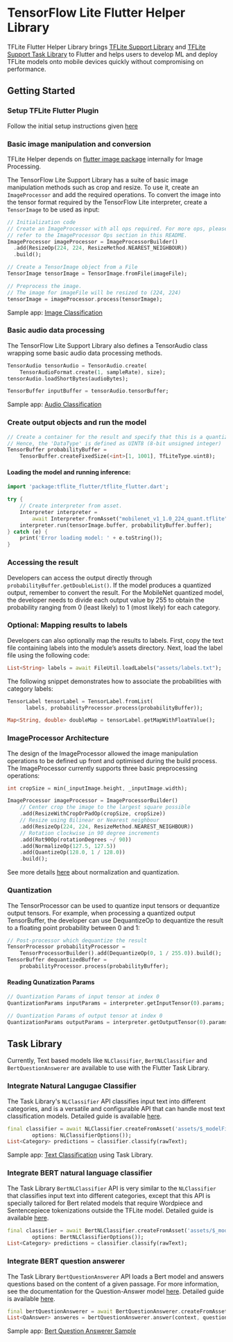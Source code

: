 # TensorFlow Lite Flutter Helper Library

TFLite Flutter Helper Library brings [TFLite Support Library](https://www.tensorflow.org/lite/inference_with_metadata/lite_support) and [TFLite Support Task Library](https://www.tensorflow.org/lite/inference_with_metadata/task_library/overview) to Flutter and helps users to develop ML and deploy TFLite models onto mobile devices quickly without compromising on performance.

## Getting Started

### Setup TFLite Flutter Plugin

Follow the initial setup instructions given [here](https://github.com/am15h/tflite_flutter_plugin#most-important-initial-setup)

### Basic image manipulation and conversion

TFLite Helper depends on [flutter image package](https://pub.dev/packages/image) internally for
Image Processing.

The TensorFlow Lite Support Library has a suite of basic image manipulation methods such as crop
and resize. To use it, create an `ImageProcessor` and add the required operations.
To convert the image into the tensor format required by the TensorFlow Lite interpreter,
create a `TensorImage` to be used as input:

```dart
// Initialization code
// Create an ImageProcessor with all ops required. For more ops, please
// refer to the ImageProcessor Ops section in this README.
ImageProcessor imageProcessor = ImageProcessorBuilder()
  .add(ResizeOp(224, 224, ResizeMethod.NEAREST_NEIGHBOUR))
  .build();

// Create a TensorImage object from a File
TensorImage tensorImage = TensorImage.fromFile(imageFile);

// Preprocess the image.
// The image for imageFile will be resized to (224, 224)
tensorImage = imageProcessor.process(tensorImage);
```

Sample app: [Image Classification](https://github.com/am15h/tflite_flutter_helper/tree/master/example/image_classification)

### Basic audio data processing

The TensorFlow Lite Support Library also defines a TensorAudio class wrapping some basic audio data processing methods.

```dart
TensorAudio tensorAudio = TensorAudio.create(
    TensorAudioFormat.create(1, sampleRate), size);
tensorAudio.loadShortBytes(audioBytes);

TensorBuffer inputBuffer = tensorAudio.tensorBuffer;
```

Sample app: [Audio Classification](https://github.com/am15h/tflite_flutter_helper/tree/master/example/audio_classification)

### Create output objects and run the model

```dart
// Create a container for the result and specify that this is a quantized model.
// Hence, the 'DataType' is defined as UINT8 (8-bit unsigned integer)
TensorBuffer probabilityBuffer =
    TensorBuffer.createFixedSize(<int>[1, 1001], TfLiteType.uint8);
```

#### Loading the model and running inference:

```dart
import 'package:tflite_flutter/tflite_flutter.dart';

try {
    // Create interpreter from asset.
    Interpreter interpreter =
        await Interpreter.fromAsset("mobilenet_v1_1.0_224_quant.tflite");
    interpreter.run(tensorImage.buffer, probabilityBuffer.buffer);
} catch (e) {
    print('Error loading model: ' + e.toString());
}
```

### Accessing the result

Developers can access the output directly through `probabilityBuffer.getDoubleList()`.
If the model produces a quantized output, remember to convert the result.
For the MobileNet quantized model, the developer needs to divide each output value by 255
to obtain the probability ranging from 0 (least likely) to 1 (most likely) for each category.


### Optional: Mapping results to labels

Developers can also optionally map the results to labels. First, copy the text
file containing labels into the module’s assets directory. Next, load the
label file using the following code:

```dart
List<String> labels = await FileUtil.loadLabels("assets/labels.txt");
```

The following snippet demonstrates how to associate the probabilities with category labels:

```dart
TensorLabel tensorLabel = TensorLabel.fromList(
      labels, probabilityProcessor.process(probabilityBuffer));

Map<String, double> doubleMap = tensorLabel.getMapWithFloatValue();
```

### ImageProcessor Architecture

The design of the ImageProcessor allowed the image manipulation operations to be defined up
front and optimised during the build process. The ImageProcessor currently supports
three basic preprocessing operations:

```dart
int cropSize = min(_inputImage.height, _inputImage.width);

ImageProcessor imageProcessor = ImageProcessorBuilder()
    // Center crop the image to the largest square possible
    .add(ResizeWithCropOrPadOp(cropSize, cropSize))
    // Resize using Bilinear or Nearest neighbour
    .add(ResizeOp(224, 224, ResizeMethod.NEAREST_NEIGHBOUR))
    // Rotation clockwise in 90 degree increments
    .add(Rot90Op(rotationDegrees ~/ 90))
    .add(NormalizeOp(127.5, 127.5))
    .add(QuantizeOp(128.0, 1 / 128.0))
    .build();

```

See more details [here](https://www.tensorflow.org/lite/convert/metadata#normalization_and_quantization_parameters) about normalization and quantization.

### Quantization

The TensorProcessor can be used to quantize input tensors or dequantize output tensors.
For example, when processing a quantized output TensorBuffer, the developer can use DequantizeOp to
dequantize the result to a floating point probability between 0 and 1:

```dart
// Post-processor which dequantize the result
TensorProcessor probabilityProcessor =
    TensorProcessorBuilder().add(DequantizeOp(0, 1 / 255.0)).build();
TensorBuffer dequantizedBuffer =
    probabilityProcessor.process(probabilityBuffer);
```

#### Reading Qunatization Params

```dart
// Quantization Params of input tensor at index 0
QuantizationParams inputParams = interpreter.getInputTensor(0).params;

// Quantization Params of output tensor at index 0
QuantizationParams outputParams = interpreter.getOutputTensor(0).params;
```

## Task Library

Currently, Text based models like `NLClassifier`, `BertNLClassifier` and `BertQuestionAnswerer` are available to use with the Flutter Task Library.

### Integrate Natural Langugae Classifier

The Task Library's `NLClassifier` API classifies input text into different categories, and is a versatile and configurable API that can handle most text classification models. Detailed guide is available [here](https://www.tensorflow.org/lite/inference_with_metadata/task_library/nl_classifier).

```dart
final classifier = await NLClassifier.createFromAsset('assets/$_modelFileName',
        options: NLClassifierOptions());
List<Category> predictions = classifier.classify(rawText);
```

Sample app: [Text Classification](https://github.com/am15h/tflite_flutter_plugin/tree/master/example/lib) using Task Library.

### Integrate BERT natural language classifier

The Task Library `BertNLClassifier` API is very similar to the `NLClassifier` that classifies input text into different categories, except that this API is specially tailored for Bert related models that require Wordpiece and Sentencepiece tokenizations outside the TFLite model. Detailed guide is available [here](https://www.tensorflow.org/lite/inference_with_metadata/task_library/bert_nl_classifier).

```dart
final classifier = await BertNLClassifier.createFromAsset('assets/$_modelFileName',
        options: BertNLClassifierOptions());
List<Category> predictions = classifier.classify(rawText);
```

### Integrate BERT question answerer

The Task Library `BertQuestionAnswerer` API loads a Bert model and answers questions based on the content of a given passage. For more information, see the documentation for the Question-Answer model [here](https://www.tensorflow.org/lite/models/bert_qa/overview). Detailed guide is available [here](https://www.tensorflow.org/lite/inference_with_metadata/task_library/bert_question_answerer).

```dart
final bertQuestionAnswerer = await BertQuestionAnswerer.createFromAsset('assets/$_modelFileName');
List<QaAnswer> answeres = bertQuestionAnswerer.answer(context, question);
```

Sample app: [Bert Question Answerer Sample](https://github.com/am15h/tflite_flutter_helper/tree/master/example/bert_question_answer)
